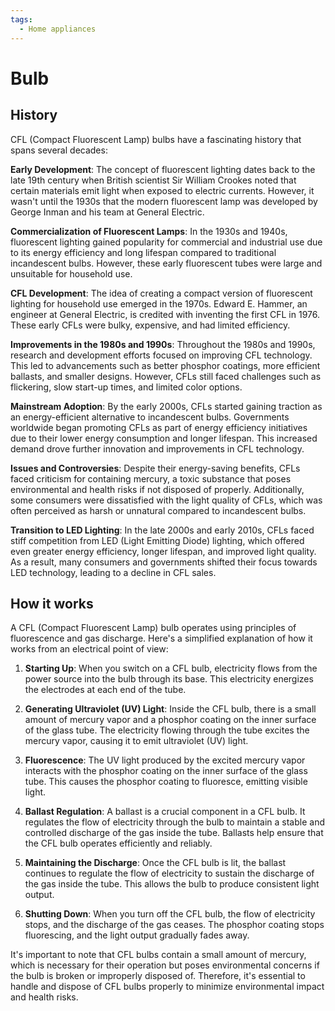```yaml
---
tags:
  - Home appliances
---
```


<head>
    <meta name="google-adsense-account" content="ca-pub-9364684337389377">
    <meta charset="UTF-8">
    <meta name="viewport" content="width=device-width, initial-scale=1.0">
    <meta name="description" content="Welcome to ac-electricity! Here you will learn more about electricity, the different components used to make an electrical circuit as well as their features and use cases.">
    <meta name="keywords" content="alexis carbillet, carbillet, electricity, capacitors, conductors, diodes, electronic, energy source, hardware, home appliances, inductors, insulators, resistors, semi-conductors">
    <meta name="author" content="Alexis Carbillet ">
</head>

# Bulb

## History

CFL (Compact Fluorescent Lamp) bulbs have a fascinating history that spans several decades:

**Early Development**: The concept of fluorescent lighting dates back to the late 19th century when British scientist Sir William Crookes noted that certain materials emit light when exposed to electric currents. However, it wasn't until the 1930s that the modern fluorescent lamp was developed by George Inman and his team at General Electric.

**Commercialization of Fluorescent Lamps**: In the 1930s and 1940s, fluorescent lighting gained popularity for commercial and industrial use due to its energy efficiency and long lifespan compared to traditional incandescent bulbs. However, these early fluorescent tubes were large and unsuitable for household use.

**CFL Development**: The idea of creating a compact version of fluorescent lighting for household use emerged in the 1970s. Edward E. Hammer, an engineer at General Electric, is credited with inventing the first CFL in 1976. These early CFLs were bulky, expensive, and had limited efficiency.

**Improvements in the 1980s and 1990s**: Throughout the 1980s and 1990s, research and development efforts focused on improving CFL technology. This led to advancements such as better phosphor coatings, more efficient ballasts, and smaller designs. However, CFLs still faced challenges such as flickering, slow start-up times, and limited color options.

**Mainstream Adoption**: By the early 2000s, CFLs started gaining traction as an energy-efficient alternative to incandescent bulbs. Governments worldwide began promoting CFLs as part of energy efficiency initiatives due to their lower energy consumption and longer lifespan. This increased demand drove further innovation and improvements in CFL technology.

**Issues and Controversies**: Despite their energy-saving benefits, CFLs faced criticism for containing mercury, a toxic substance that poses environmental and health risks if not disposed of properly. Additionally, some consumers were dissatisfied with the light quality of CFLs, which was often perceived as harsh or unnatural compared to incandescent bulbs.

**Transition to LED Lighting**: In the late 2000s and early 2010s, CFLs faced stiff competition from LED (Light Emitting Diode) lighting, which offered even greater energy efficiency, longer lifespan, and improved light quality. As a result, many consumers and governments shifted their focus towards LED technology, leading to a decline in CFL sales.

## How it works

A CFL (Compact Fluorescent Lamp) bulb operates using principles of fluorescence and gas discharge. Here's a simplified explanation of how it works from an electrical point of view:

1. **Starting Up**: When you switch on a CFL bulb, electricity flows from the power source into the bulb through its base. This electricity energizes the electrodes at each end of the tube.

2. **Generating Ultraviolet (UV) Light**: Inside the CFL bulb, there is a small amount of mercury vapor and a phosphor coating on the inner surface of the glass tube. The electricity flowing through the tube excites the mercury vapor, causing it to emit ultraviolet (UV) light.

3. **Fluorescence**: The UV light produced by the excited mercury vapor interacts with the phosphor coating on the inner surface of the glass tube. This causes the phosphor coating to fluoresce, emitting visible light.

4. **Ballast Regulation**: A ballast is a crucial component in a CFL bulb. It regulates the flow of electricity through the bulb to maintain a stable and controlled discharge of the gas inside the tube. Ballasts help ensure that the CFL bulb operates efficiently and reliably.

5. **Maintaining the Discharge**: Once the CFL bulb is lit, the ballast continues to regulate the flow of electricity to sustain the discharge of the gas inside the tube. This allows the bulb to produce consistent light output.

6. **Shutting Down**: When you turn off the CFL bulb, the flow of electricity stops, and the discharge of the gas ceases. The phosphor coating stops fluorescing, and the light output gradually fades away.

It's important to note that CFL bulbs contain a small amount of mercury, which is necessary for their operation but poses environmental concerns if the bulb is broken or improperly disposed of. Therefore, it's essential to handle and dispose of CFL bulbs properly to minimize environmental impact and health risks.